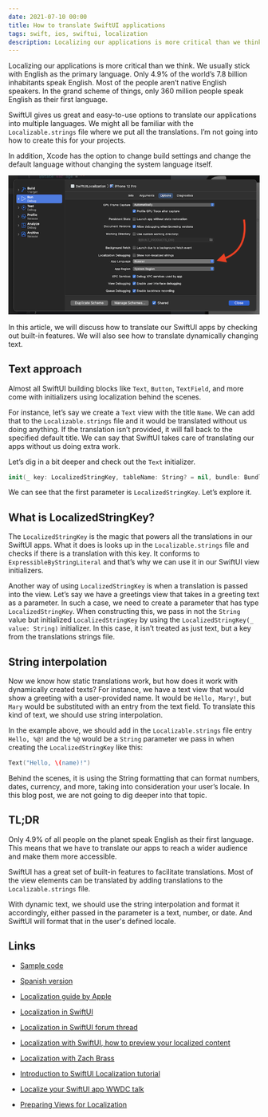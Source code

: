```yaml
---
date: 2021-07-10 00:00
title: How to translate SwiftUI applications
tags: swift, ios, swiftui, localization
description: Localizing our applications is more critical than we think. We usually stick with English as the primary language. Only 4.9% of the world’s 7.8 billion inhabitants speak English. Most of the people aren’t native English speakers. In the grand scheme of things, only 360 million people speak English as their first language.
---
```


Localizing our applications is more critical than we think. We usually stick with English as the primary language. Only 4.9% of the world’s 7.8 billion inhabitants speak English. Most of the people aren’t native English speakers. In the grand scheme of things, only 360 million people speak English as their first language.

SwiftUI gives us great and easy-to-use options to translate our applications into multiple languages. We might all be familiar with the `Localizable.strings` file where we put all the translations. I’m not going into how to create this for your projects.

In addition, Xcode has the option to change build settings and change the default language without changing the system language itself.

![Change language in Xcode build settings](/assets/swiftui-localization/xcode-build-settings.png)

In this article, we will discuss how to translate our SwiftUI apps by checking out built-in features. We will also see how to translate dynamically changing text.

## Text approach

Almost all SwiftUI building blocks like `Text`, `Button`, `TextField`, and more come with initializers using localization behind the scenes.

For instance, let’s say we create a `Text` view with the title `Name`. We can add that to the `Localizable.strings` file and it would be translated without us doing anything. If the translation isn’t provided, it will fall back to the specified default title. We can say that SwiftUI takes care of translating our apps without us doing extra work.

Let’s dig in a bit deeper and check out the `Text` initializer.

```swift
init(_ key: LocalizedStringKey, tableName: String? = nil, bundle: Bundle? = nil, comment: StaticString? = nil)
```

We can see that the first parameter is `LocalizedStringKey`. Let’s explore it.

## What is LocalizedStringKey?

The `LocalizedStringKey` is the magic that powers all the translations in our SwiftUI apps. What it does is looks up in the `Localizable.strings` file and checks if there is a translation with this key. It conforms to `ExpressibleByStringLiteral` and that’s why we can use it in our SwiftUI view initializers.

Another way of using `LocalizedStringKey` is when a translation is passed into the view. Let’s say we have a greetings view that takes in a greeting text as a parameter. In such a case, we need to create a parameter that has type `LocalizedStringKey`. When constructing this, we pass in not the `String` value but initialized `LocalizedStringKey` by using the `LocalizedStringKey(_ value: String)` initializer. In this case, it isn’t treated as just text, but a key from the translations strings file.

## String interpolation

Now we know how static translations work, but how does it work with dynamically created texts? For instance, we have a text view that would show a greeting with a user-provided name. It would be `Hello, Mary!`, but `Mary` would be substituted with an entry from the text field. To translate this kind of text, we should use string interpolation.

In the example above, we should add in the `Localizable.strings` file entry `Hello, %@!` and the `%@` would be a `String` parameter we pass in when creating the `LocalizedStringKey` like this:

```swift
Text("Hello, \(name)!")
```

Behind the scenes, it is using the String formatting that can format numbers, dates, currency, and more, taking into consideration your user’s locale. In this blog post, we are not going to dig deeper into that topic.

## TL;DR

Only 4.9% of all people on the planet speak English as their first language. This means that we have to translate our apps to reach a wider audience and make them more accessible.

SwiftUI has a great set of built-in features to facilitate translations. Most of the view elements can be translated by adding translations to the `Localizable.strings` file.

With dynamic text, we should use the string interpolation and format it accordingly, either passed in the parameter is a text, number, or date. And SwiftUI will format that in the user's defined locale.

## Links

* [Sample code](https://github.com/fassko/SwiftUILocalization)
* [Spanish version](https://www.ibidemgroup.com/edu/traducir-aplicaciones-swiftui/)

* [Localization guide by Apple](https://developer.apple.com/documentation/xcode/localization)
* [Localization in SwiftUI](https://swiftwithmajid.com/2019/10/16/localization-in-swiftui/)
* [Localization in SwiftUI forum thread](https://developer.apple.com/forums/thread/650492)
* [Localization with SwiftUI, how to preview your localized content](https://benoitpasquier.com/localization-swiftui-how-top-preview-localized-content/)
* [Localization with Zach Brass](https://www.empowerapps.show/96)
* [Introduction to SwiftUI Localization tutorial](https://www.ibabbleon.com/swiftui_localization_tutorial.html)
* [Localize your SwiftUI app WWDC talk](https://developer.apple.com/videos/play/wwdc2021-10220)
* [Preparing Views for Localization](https://developer.apple.com/documentation/swiftui/preparing-views-for-localization)